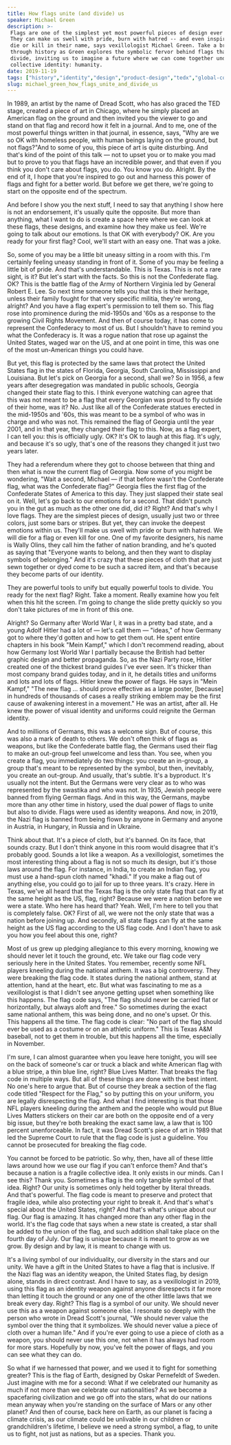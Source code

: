 ```yaml
---
title: How flags unite (and divide) us
speaker: Michael Green
description: >-
 Flags are one of the simplest yet most powerful pieces of design ever conceived.
 They can make us swell with pride, burn with hatred -- and even inspire people to
 die or kill in their name, says vexillologist Michael Green. Take a brief walk
 through history as Green explores the symbolic fervor behind flags that unify and
 divide, inviting us to imagine a future where we can come together under one
 collective identity: humanity.
date: 2019-11-19
tags: ["history","identity","design","product-design","tedx","global-commons"]
slug: michael_green_how_flags_unite_and_divide_us
---
```


In 1989, an artist by the name of Dread Scott, who has also graced the TED stage, created
a piece of art in Chicago, where he simply placed an American flag on the ground and then
invited you the viewer to go and stand on that flag and record how it felt in a journal.
And to me, one of the most powerful things written in that journal, in essence, says, "Why
are we so OK with homeless people, with human beings laying on the ground, but not
flags?"And to some of you, this piece of art is quite disturbing. And that's kind of the
point of this talk — not to upset you or to make you mad but to prove to you that flags
have an incredible power, and that even if you think you don't care about flags, you do.
You know you do. Alright. By the end of it, I hope that you're inspired to go out and
harness this power of flags and fight for a better world. But before we get there, we're
going to start on the opposite end of the spectrum.

And before I show you the next stuff, I need to say that anything I show here is not an
endorsement, it's usually quite the opposite. But more than anything, what I want to do is
create a space here where we can look at these flags, these designs, and examine how they
make us feel. We're going to talk about our emotions. Is that OK with everybody? OK. Are
you ready for your first flag? Cool, we'll start with an easy one. That was a joke.

So, some of you may be a little bit uneasy sitting in a room with this. I'm certainly
feeling uneasy standing in front of it. Some of you may be feeling a little bit of pride.
And that's understandable. This is Texas. This is not a rare sight, is it? But let's start
with the facts. So this is not the Confederate flag. OK? This is the battle flag of the
Army of Northern Virginia led by General Robert E. Lee. So next time someone tells you
that this is their heritage, unless their family fought for that very specific militia,
they're wrong, alright? And you have a flag expert's permission to tell them so. This flag
rose into prominence during the mid-1950s and '60s as a response to the growing Civil
Rights Movement. And then of course today, it has come to represent the Confederacy to
most of us. But I shouldn't have to remind you what the Confederacy is. It was a rogue
nation that rose up against the United States, waged war on the US, and at one point in
time, this was one of the most un-American things you could have.

But yet, this flag is protected by the same laws that protect the United States flag in
the states of Florida, Georgia, South Carolina, Mississippi and Louisiana. But let's pick
on Georgia for a second, shall we? So in 1956, a few years after desegregation was
mandated in public schools, Georgia changed their state flag to this. I think everyone
watching can agree that this was not meant to be a flag that every Georgian was proud to
fly outside of their home, was it? No. Just like all of the Confederate statues erected in
the mid-1950s and '60s, this was meant to be a symbol of who was in charge and who was
not. This remained the flag of Georgia until the year 2001, and in that year, they changed
their flag to this. Now, as a flag expert, I can tell you: this is officially ugly. OK?
It's OK to laugh at this flag. It's ugly, and because it's so ugly, that's one of the
reasons they changed it just two years later.

They had a referendum where they got to choose between that thing and then what is now the
current flag of Georgia. Now some of you might be wondering, "Wait a second, Michael — if
that before wasn't the Confederate flag, what was the Confederate flag?" Georgia flies the
first flag of the Confederate States of America to this day. They just slapped their state
seal on it. Well, let's go back to our emotions for a second. That didn't punch you in the
gut as much as the other one did, did it? Right? And that's why I love flags. They are the
simplest pieces of design, usually just two or three colors, just some bars or stripes.
But yet, they can invoke the deepest emotions within us. They'll make us swell with pride
or burn with hatred. We will die for a flag or even kill for one. One of my favorite
designers, his name is Wally Olins, they call him the father of nation branding, and he's
quoted as saying that "Everyone wants to belong, and then they want to display symbols of
belonging." And it's crazy that these pieces of cloth that are just sewn together or dyed
come to be such a sacred item, and that's because they become parts of our
identity.

They are powerful tools to unify but equally powerful tools to divide. You ready for the
next flag? Right. Take a moment. Really examine how you felt when this hit the screen. I'm
going to change the slide pretty quickly so you don't take pictures of me in front of this
one.

Alright? So Germany after World War I, it was in a pretty bad state, and a young Adolf
Hitler had a lot of — let's call them — "ideas," of how Germany got to where they'd gotten
and how to get them out. He spent entire chapters in his book "Mein Kampf," which I don't
recommend reading, about how Germany lost World War I partially because the British had
better graphic design and better propaganda. So, as the Nazi Party rose, Hitler created one
of the thickest brand guides I've ever seen. It's thicker than most company brand guides
today, and in it, he details titles and uniforms and lots and lots of flags. Hitler knew
the power of flags. He says in "Mein Kampf," "The new flag ... should prove effective as a
large poster, [because] in hundreds of thousands of cases a really striking emblem may be
the first cause of awakening interest in a movement." He was an artist, after all. He knew
the power of visual identity and uniforms could reignite the German identity.

And to millions of Germans, this was a welcome sign. But of course, this was also a mark
of death to others. We don't often think of flags as weapons, but like the Confederate
battle flag, the Germans used their flag to make an out-group feel unwelcome and less
than. You see, when you create a flag, you immediately do two things: you create an
in-group, a group that's meant to be represented by the symbol, but then, inevitably, you
create an out-group. And usually, that's subtle. It's a byproduct. It's usually not the
intent. But the Germans were very clear as to who was represented by the swastika and who
was not. In 1935, Jewish people were banned from flying German flags. And in this way, the
Germans, maybe more than any other time in history, used the dual power of flags to unite
but also to divide. Flags were used as identity weapons. And now, in 2019, the Nazi flag
is banned from being flown by anyone in Germany and anyone in Austria, in Hungary, in
Russia and in Ukraine.

Think about that. It's a piece of cloth, but it's banned. On its face, that sounds crazy.
But I don't think anyone in this room would disagree that it's probably good. Sounds a lot
like a weapon. As a vexillologist, sometimes the most interesting thing about a flag is not
so much its design, but it's those laws around the flag. For instance, in India, to create
an Indian flag, you must use a hand-spun cloth named "khadi." If you make a flag out of
anything else, you could go to jail for up to three years. It's crazy. Here in Texas,
we've all heard that the Texas flag is the only state flag that can fly at the same height
as the US, flag, right? Because we were a nation before we were a state. Who here has
heard that? Yeah. Well, I'm here to tell you that is completely false. OK? First of all,
we were not the only state that was a nation before joining up. And secondly, all state
flags can fly at the same height as the US flag according to the US flag code. And I don't
have to ask you how you feel about this one, right?

Most of us grew up pledging allegiance to this every morning, knowing we should never let
it touch the ground, etc. We take our flag code very seriously here in the United
States. You remember, recently some NFL players kneeling during the national anthem. It was
a big controversy. They were breaking the flag code. It states during the national anthem,
stand at attention, hand at the heart, etc. But what was fascinating to me as a
vexillologist is that I didn't see anyone getting upset when something like this happens.
The flag code says, "The flag should never be carried flat or horizontally, but always
aloft and free." So sometimes during the exact same national anthem, this was being done,
and no one's upset. Or this. This happens all the time. The flag code is clear: "No part
of the flag should ever be used as a costume or on an athletic uniform." This is Texas A&M
baseball, not to get them in trouble, but this happens all the time, especially in
November.

I'm sure, I can almost guarantee when you leave here tonight, you will see on the back of
someone's car or truck a black and white American flag with a blue stripe, a thin blue
line, right? Blue Lives Matter. That breaks the flag code in multiple ways. But all of
these things are done with the best intent. No one's here to argue that. But of course
they break a section of the flag code titled "Respect for the Flag," so by putting this on
your uniform, you are legally disrespecting the flag. And what I find interesting is that
those NFL players kneeling during the anthem and the people who would put Blue Lives
Matters stickers on their car are both on the opposite end of a very big issue, but
they're both breaking the exact same law, a law that is 100 percent unenforceable. In
fact, it was Dread Scott's piece of art in 1989 that led the Supreme Court to rule that
the flag code is just a guideline. You cannot be prosecuted for breaking the flag
code.

You cannot be forced to be patriotic. So why, then, have all of these little laws around
how we use our flag if you can't enforce them? And that's because a nation is a fragile
collective idea. It only exists in our minds. Can I see this? Thank you. Sometimes a flag
is the only tangible symbol of that idea. Right? Our unity is sometimes only held together
by literal threads. And that's powerful. The flag code is meant to preserve and protect
that fragile idea, while also protecting your right to break it. And that's what's special
about the United States, right? And that's what's unique about our flag. Our flag is
amazing. It has changed more than any other flag in the world. It's the flag code that
says when a new state is created, a star shall be added to the union of the flag, and such
addition shall take place on the fourth day of July. Our flag is unique because it is
meant to grow as we grow. By design and by law, it is meant to change with
us.

It's a living symbol of our individuality, our diversity in the stars and our unity. We
have a gift in the United States to have a flag that is inclusive. If the Nazi flag was an
identity weapon, the United States flag, by design alone, stands in direct contrast. And I
have to say, as a vexillologist in 2019, using this flag as an identity weapon against
anyone disrespects it far more than letting it touch the ground or any one of the other
little laws that we break every day. Right? This flag is a symbol of our unity. We should
never use this as a weapon against someone else. I resonate so deeply with the person who
wrote in Dread Scott's journal, "We should never value the symbol over the thing that it
symbolizes. We should never value a piece of cloth over a human life." And if you're ever
going to use a piece of cloth as a weapon, you should never use this one, not when it has
always had room for more stars. Hopefully by now, you've felt the power of flags, and you
can see what they can do.

So what if we harnessed that power, and we used it to fight for something greater? This is
the flag of Earth, designed by Oskar Pernefeldt of Sweden. Just imagine with me for a
second: What if we celebrated our humanity as much if not more than we celebrate our
nationalities? As we become a spacefaring civilization and we go off into the stars, what
do our nations mean anyway when you're standing on the surface of Mars or any other
planet? And then of course, back here on Earth, as our planet is facing a climate crisis,
as our climate could be unlivable in our children or grandchildren's lifetime, I believe
we need a strong symbol, a flag, to unite us to fight, not just as nations, but as a
species. Thank you.

<!--
ad_duration=3.33
comment_count=13
event="TEDxTAMUSalon"
has_talk_citation=1
intro_duration=11.82
is_subtitle_required="False"
is_talk_featured="True"
language="en"
language_swap="False"
native_language="en"
number_of_related_talks=6
number_of_speakers=1
number_of_subtitled_videos=1
number_of_tags=6
number_of_talk_download_languages=1
number_of_talk_more_resources=0
number_of_talk_recommendations=1
number_of_talks_take_actions=1
post_ad_duration=0.83
published_timestamp="2020-06-09 15:27:15"
recording_date="2019-11-19"
speaker_description="Vexillologist"
speaker_is_published=1
speaker_name="Michael Green"
talk_more_resources=[]
talk_name="How flags unite (and divide) us"
talk_recommendations_blurb="More resources curated by Michael Green"
talks_tags=["history","identity","design","product-design","tedx","global-commons"]
url_photo_speaker="https://pe.tedcdn.com/images/ted/4d3cd1a3324aa16e7ebea824260a66036d4446bb_254x191.jpg"
url_photo_talk="https://s3.amazonaws.com/talkstar-photos/uploads/5d27b998-ed94-40e4-9ae4-b1f1ea735888/MichaelGreen_2019X-embed.jpg"
url_webpage="https://www.ted.com/talks/michael_green_how_flags_unite_and_divide_us"
video_type_name="TEDx Talk"
-->